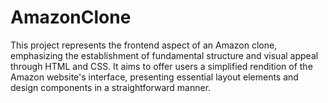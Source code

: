 # AmazonClone

This project represents the frontend aspect of an Amazon clone, emphasizing the establishment of fundamental structure and visual appeal through HTML and CSS. It aims to offer users a simplified rendition of the Amazon website's interface, presenting essential layout elements and design components in a straightforward manner.
